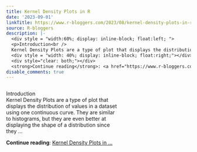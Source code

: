 ```yaml
---
title: Kernel Density Plots in R
date: '2023-09-01'
linkTitle: https://www.r-bloggers.com/2023/08/kernel-density-plots-in-r/
source: R-bloggers
description: |-
  <div style = "width:60%; display: inline-block; float:left; ">
  <p>Introduction<br />
  Kernel Density Plots are a type of plot that displays the distribution of values in a dataset using one continuous curve. They are similar to histograms, but they are even better at displaying the shape of a distribution since they ...</p></div>
  <div style = "width: 40%; display: inline-block; float:right;"></div>
  <div style="clear: both;"></div>
  <strong>Continue reading</strong>: <a href="https://www.r-bloggers.com/2023/08/kernel-density-plots-in-r/">Kernel Density Plots in ...
disable_comments: true
---
```

<div style = "width:60%; display: inline-block; float:left; ">
<p>Introduction<br />
Kernel Density Plots are a type of plot that displays the distribution of values in a dataset using one continuous curve. They are similar to histograms, but they are even better at displaying the shape of a distribution since they ...</p></div>
<div style = "width: 40%; display: inline-block; float:right;"></div>
<div style="clear: both;"></div>
<strong>Continue reading</strong>: <a href="https://www.r-bloggers.com/2023/08/kernel-density-plots-in-r/">Kernel Density Plots in ...